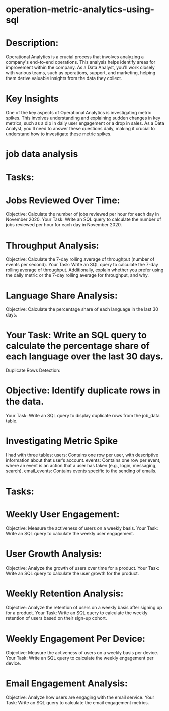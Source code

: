# operation-metric-analytics-using-sql
# Description:
Operational Analytics is a crucial process that involves analyzing a company's end-to-end operations. This analysis helps identify areas for improvement within the company. As a Data Analyst, you'll work closely with various teams, such as operations, support, and marketing, helping them derive valuable insights from the data they collect.
# Key Insights 
One of the key aspects of Operational Analytics is investigating metric spikes. This involves understanding and explaining sudden changes in key metrics, such as a dip in daily user engagement or a drop in sales. As a Data Analyst, you'll need to answer these questions daily, making it crucial to understand how to investigate these metric spikes.
# job data analysis 
  # Tasks:
  # Jobs Reviewed Over Time:
  Objective: Calculate the number of jobs reviewed per hour for each day in November 2020.
  Your Task: Write an SQL query to calculate the number of jobs reviewed per hour for each day in November 2020.
  # Throughput Analysis:
  Objective: Calculate the 7-day rolling average of throughput (number of events per second).
  Your Task: Write an SQL query to calculate the 7-day rolling average of throughput. Additionally, explain whether you prefer using the daily metric or the 7-day rolling average for throughput, and why.
  # Language Share Analysis:
  Objective: Calculate the percentage share of each language in the last 30 days.
  # Your Task: Write an SQL query to calculate the percentage share of each language over the last 30 days.
  Duplicate Rows Detection:
  # Objective: Identify duplicate rows in the data.
  Your Task: Write an SQL query to display duplicate rows from the job_data table.
# Investigating Metric Spike
  I had  with three tables:
  users: Contains one row per user, with descriptive information about that user’s account.
  events: Contains one row per event, where an event is an action that a user has taken (e.g., login, messaging, search).
  email_events: Contains events specific to the sending of emails.
 # Tasks:
# Weekly User Engagement:
Objective: Measure the activeness of users on a weekly basis.
Your Task: Write an SQL query to calculate the weekly user engagement.
# User Growth Analysis:
Objective: Analyze the growth of users over time for a product.
Your Task: Write an SQL query to calculate the user growth for the product.
# Weekly Retention Analysis:
Objective: Analyze the retention of users on a weekly basis after signing up for a product.
Your Task: Write an SQL query to calculate the weekly retention of users based on their sign-up cohort.
# Weekly Engagement Per Device:
Objective: Measure the activeness of users on a weekly basis per device.
Your Task: Write an SQL query to calculate the weekly engagement per device.
# Email Engagement Analysis:
Objective: Analyze how users are engaging with the email service.
Your Task: Write an SQL query to calculate the email engagement metrics.
